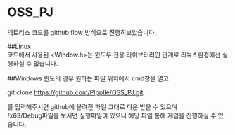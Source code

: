 OSS_PJ
=======
테트리스 코드를 github flow 방식으로 진행히보았습니다.   

##Linux     
코드에서 사용된 <Window.h>는 윈도우 전용 라이브러리인 관계로 리눅스환경에선 실행하실 수 없습니다.   
   
##Windows
윈도의 경우 원하는 파일 위치에서 cmd창을 열고

  git clone https://github.com/PlppIle/OSS_PJ.git

를 입력해주시면 github에 올려진 파일 그대로 다운 받을 수 있으며   
/x63/Debug파일을 보시면 실행파일이 있으니 해당 파일 통해 게임을 진행하실 수 있습니다.   
